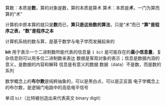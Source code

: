 
算数：本质是**数**，算的对象是数，算的本质是算术
算术：本质是**术**，一门为算而算的“术”

计算机中原本算的就只是**数**而已，**算只是这些数的算法**，只是“术”而已
**“算”是程序之表，“数”是程序之本**

计算机系统的数与算，是基于数学与电子学而发展起来的

**bit** 用于表示一个二进制数所能代表的信息量
`1 bit` 是可能存在的**最小信息量**，复杂信息则可以用多位二进制数来表达
数据是客观对象的表示；信息是数据内涵的意义，是数据的内容和解释
信息是有意义的数据
数据（data）不是数，而是数的系列

数学概念上的**布尔数**是纯粹抽象的，可以是黑白点，可以是正反面
电子学概念上的布尔数，是逻辑门电路中的高低电平信号

单词 `bit`（比特被创造出来代表英文 binary digit）